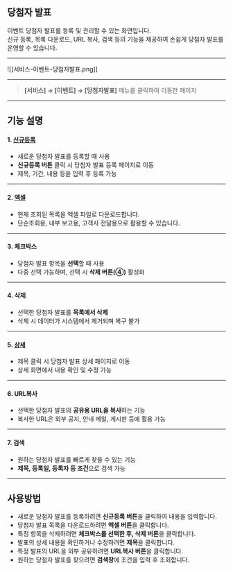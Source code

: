 ## 당첨자 발표

이벤트 당첨자 발표를 등록 및 관리할 수 있는 화면입니다.  
신규 등록, 목록 다운로드, URL 복사, 검색 등의 기능을 제공하여 손쉽게 당첨자 발표를 운영할 수 있습니다.  

***

![[서비스-이벤트-당첨자발표.png]]

***

> **[서비스] → [이벤트] → [당첨자발표]** 메뉴를 클릭하여 이동한 페이지  

***

## 기능 설명

#### 1. [신규등록](당첨자발표-신규등록.md)
- 새로운 당첨자 발표를 등록할 때 사용  
- **신규등록 버튼** 클릭 시 당첨자 발표 등록 페이지로 이동  
- 제목, 기간, 내용 등을 입력 후 등록 가능  

***

#### 2. [엑셀](엑셀.md)
- 현재 조회된 목록을 엑셀 파일로 다운로드합니다.  
- 단순조회용, 내부 보고용, 고객사 전달용으로 활용할 수 있습니다.  

***

#### 3. 체크박스
- 당첨자 발표 항목을 **선택**할 때 사용  
- 다중 선택 가능하며, 선택 시 **삭제 버튼(④)** 활성화  

***

#### 4. 삭제
- 선택한 당첨자 발표를 **목록에서 삭제**  
- 삭제 시 데이터가 시스템에서 제거되며 복구 불가  

***

#### 5. [상세](당첨자발표-상세.md)
- 제목 클릭 시 당첨자 발표 상세 페이지로 이동  
- 상세 화면에서 내용 확인 및 수정 가능  

***

#### 6. URL복사
- 선택한 당첨자 발표의 **공유용 URL을 복사**하는 기능  
- 복사한 URL은 외부 공지, 안내 메일, 게시판 등에 활용 가능  

***

#### 7. 검색
- 원하는 당첨자 발표를 빠르게 찾을 수 있는 기능  
- **제목, 등록일, 등록자 등 조건**으로 검색 가능  

***

## 사용방법
- 새로운 당첨자 발표를 등록하려면 **신규등록 버튼**을 클릭하여 내용을 입력합니다.  
- 당첨자 발표 목록을 다운로드하려면 **엑셀 버튼**을 클릭합니다.  
- 특정 항목을 삭제하려면 **체크박스를 선택한 후, 삭제 버튼**을 클릭합니다.  
- 발표의 상세 내용을 확인하거나 수정하려면 **제목**을 클릭합니다.  
- 특정 발표의 URL을 외부 공유하려면 **URL복사 버튼**을 클릭합니다.  
- 원하는 당첨자 발표를 찾으려면 **검색창**에 조건을 입력 후 조회합니다.  
